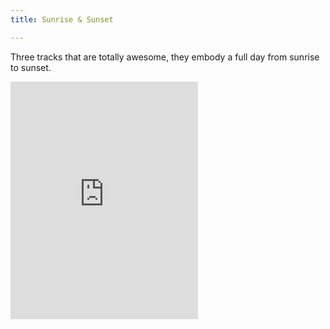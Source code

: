 ```yaml
---
title: Sunrise & Sunset

---
```

Three tracks that are totally awesome, they embody a full day from sunrise to sunset.

<iframe src="https://embed.spotify.com/?uri=spotify:user:eosph:playlist:0YRDKjk7USwcnHG3zq5uQQ" width="300" height="380" frameborder="0" allowtransparency="true"></iframe>
